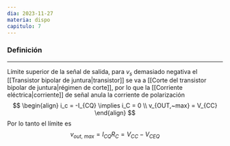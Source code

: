 ```yaml
---
dia: 2023-11-27
materia: dispo
capitulo: 7
---
```

### Definición
---
Límite superior de la señal de salida, para $v_s$ demasiado negativa el [[Transistor bipolar de juntura|transistor]] se va a [[Corte del transistor bipolar de juntura|régimen de corte]], por lo que la [[Corriente eléctrica|corriente]] de señal anula la corriente de polarización $$ \begin{align} 
	i_c = -I_{CQ} \implies i_C = 0 \\
	v_{OUT,~max} = V_{CC}
\end{align} $$
Por lo tanto el límite es $$ v_{out, ~ max} = I_{CQ} R_C = V_{CC} - V_{CEQ} $$